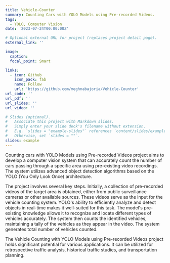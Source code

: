 ```yaml
---
title: Vehicle-Counter
summary: Counting Cars with YOLO Models using Pre-recorded Videos.
tags:
  - YOLO, Computer Vision
date: '2023-07-24T00:00:00Z'

# Optional external URL for project (replaces project detail page).
external_link: ''

image:
  caption:
  focal_point: Smart

links:
  - icon: Github
    icon_pack: fab
    name: Follow
    url: 'https://github.com/meghnabajoria/Vehicle-Counter'
url_code: ''
url_pdf: ''
url_slides: ''
url_video: ''

# Slides (optional).
#   Associate this project with Markdown slides.
#   Simply enter your slide deck's filename without extension.
#   E.g. `slides = "example-slides"` references `content/slides/example-slides.md`.
#   Otherwise, set `slides = ""`.
slides: example
---
```


Counting cars with YOLO Models using Pre-recorded Videos project aims to develop a computer vision system that can accurately count the number of cars passing through a specific area using pre-existing video recordings. The system utilizes advanced object detection algorithms based on the YOLO (You Only Look Once) architecture.

The project involves several key steps. Initially, a collection of pre-recorded videos of the target area is obtained, either from public surveillance cameras or other available sources. These videos serve as the input for the vehicle counting system. YOLO's ability to efficiently analyze and detect objects in real-time makes it well-suited for this task. The model's pre-existing knowledge allows it to recognize and locate different types of vehicles accurately. The system then counts the identified vehicles, maintaining a tally of the vehicles as they appear in the video. The system generates total number of vehicles counted.

The Vehicle Counting with YOLO Models using Pre-recorded Videos project holds significant potential for various applications. It can be utilized for retrospective traffic analysis, historical traffic studies, and transportation planning.